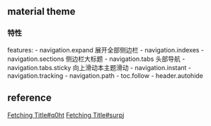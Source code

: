 ## material theme
### 特性
 features:
    - navigation.expand 展开全部侧边栏
    - navigation.indexes
    - navigation.sections 侧边栏大标题
    - navigation.tabs 头部导航
     - navigation.tabs.sticky 向上滑动本主题滑动
    - navigation.instant
    - navigation.tracking
    - navigation.path
    - toc.follow
    - header.autohide
## reference
[Fetching Title#q0ht](https://squidfunk.github.io/mkdocs-material/setup/changing-the-logo-and-icons/)
[Fetching Title#surp](https://squidfunk.github.io/mkdocs-material/setup/changing-the-logo-and-icons/)j
